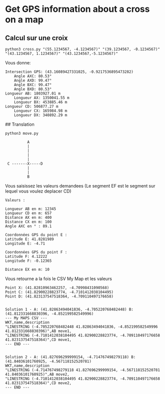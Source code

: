 # Get GPS information about a cross on a map

## Calcul sur une croix

```
python3 cross.py "(55.1234567, -4.1234567)" "(39.1234567, -0.1234567)" "(43.1234567, 1.1234567)" "(43.1234567,-5.1234567)"
```

Vous donne:

```
Intersection GPS: (43.16089427331025, -0.9217536895473282)
    Angle AXC: 80.53°
    Angle AXD: 99.47°
    Angle BXC: 99.47°
    Angle BXD: 80.53°
Longueur AB: 1803927.01 m
    Longueur AX: 1350041.55 m
    Longueur BX: 453885.46 m
Longueur CD: 506877.27 m
    Longueur CX: 165984.98 m
    Longueur DX: 340892.29 m
```


## Translation

```
python3 move.py
```

              A
              |
              |
              |
              |
     C -------X-----D
              |
              |
              B


Vous saisissez les valeurs demandees (Le segment EF est le segment sur lequel vous voulez deplacer CD)
```
Valeurs :

Longueur AB en m: 12345
Longueur CD en m: 657
Distance AX en m: 400
Distance CX en m: 100
Angle AXC en ° : 89.1

Coordonnées GPS du point E :
Latitude E: 41.8281989
Longitude E: -4.71

Coordonnées GPS du point F :
Latitude F: 4.12222
Longitude F: -0.12365

Distance EX en m: 10
```


Vous retourne a la fois le CSV My Map et les valeurs
```
Point X: (41.82810963462257, -4.70998431090568)
Point C: (41.82900228823774, -4.7101412038104495)
Point D: (41.823137547518364, -4.709110497176658)


Solution 1 - A: (41.82863494041836, -4.705220768482448) B: (41.812331668830396, -4.852199582549996)
--- My MAPS CSV ---
WKT,name,description
"LINESTRING (-4.705220768482448 41.82863494041836, -4.852199582549996 41.812331668830396)",AB move1,
"LINESTRING (-4.7101412038104495 41.82900228823774, -4.709110497176658 41.823137547518364)",CD move1,
--- END ---


Solution 2 - A: (41.827696299999154, -4.714767498279118) B: (41.84036101760925, -4.567118152520781)
WKT,name,description
"LINESTRING (-4.714767498279118 41.827696299999154, -4.567118152520781 41.84036101760925)",AB move2,
"LINESTRING (-4.7101412038104495 41.82900228823774, -4.709110497176658 41.823137547518364)",CD move2,
--- END ---
```
